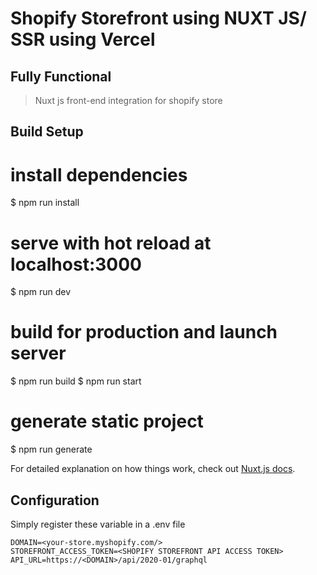 # Shopify Storefront using NUXT JS/ SSR using Vercel

## Fully Functional

> Nuxt js front-end integration for shopify store

## Build Setup

# install dependencies
$ npm run install

# serve with hot reload at localhost:3000
$ npm run dev

# build for production and launch server
$ npm run build
$ npm run start

# generate static project
$ npm run generate

For detailed explanation on how things work, check out [Nuxt.js docs](https://nuxtjs.org).

## Configuration

Simply register these variable in a .env file

```dotenv
DOMAIN=<your-store.myshopify.com/>
STOREFRONT_ACCESS_TOKEN=<SHOPIFY STOREFRONT API ACCESS TOKEN>
API_URL=https://<DOMAIN>/api/2020-01/graphql
```

